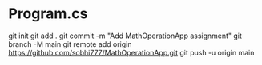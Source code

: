# Program.cs
git init
git add .
git commit -m "Add MathOperationApp assignment"
git branch -M main
git remote add origin https://github.com/sobhi777/MathOperationApp.git
git push -u origin main

